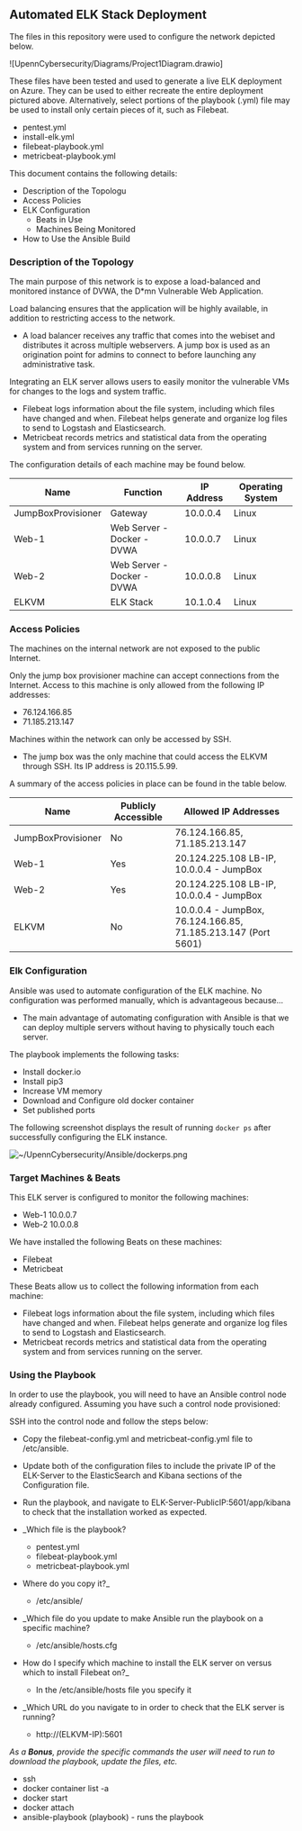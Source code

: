 ## Automated ELK Stack Deployment

The files in this repository were used to configure the network depicted below.

![UpennCybersecurity/Diagrams/Project1Diagram.drawio]

These files have been tested and used to generate a live ELK deployment on Azure. They can be used to either recreate the entire deployment pictured above. Alternatively, select portions of the playbook (.yml) file may be used to install only certain pieces of it, such as Filebeat.

  - pentest.yml
  - install-elk.yml
  - filebeat-playbook.yml
  - metricbeat-playbook.yml

This document contains the following details:
- Description of the Topologu
- Access Policies
- ELK Configuration
  - Beats in Use
  - Machines Being Monitored
- How to Use the Ansible Build


### Description of the Topology

The main purpose of this network is to expose a load-balanced and monitored instance of DVWA, the D*mn Vulnerable Web Application.

Load balancing ensures that the application will be highly available, in addition to restricting access to the network.
- A load balancer receives any traffic that comes into the webiset and distributes it across multiple webservers. A jump box is used as an origination point for admins to connect to before launching any administrative task.

Integrating an ELK server allows users to easily monitor the vulnerable VMs for changes to the logs and system traffic.
- Filebeat logs information about the file system, including which files have changed and when. Filebeat helps generate and organize log files to send to Logstash and Elasticsearch.
- Metricbeat records metrics and statistical data from the operating system and from services running on the server.

The configuration details of each machine may be found below.

| Name     | Function | IP Address | Operating System |
|----------|----------|------------|------------------|
| JumpBoxProvisioner | Gateway  | 10.0.0.4   | Linux            |
| Web-1    | Web Server - Docker - DVWA      | 10.0.0.7   | Linux    |
| Web-2    | Web Server - Docker - DVWA      | 10.0.0.8   | Linux    |
| ELKVM    | ELK Stack         | 10.1.0.4           | Linux          |

### Access Policies

The machines on the internal network are not exposed to the public Internet. 

Only the jump box provisioner machine can accept connections from the Internet. Access to this machine is only allowed from the following IP addresses:
- 76.124.166.85
- 71.185.213.147

Machines within the network can only be accessed by SSH.
- The jump box was the only machine that could access the ELKVM through SSH. Its IP address is 20.115.5.99.

A summary of the access policies in place can be found in the table below.

| Name     | Publicly Accessible | Allowed IP Addresses |
|----------|---------------------|----------------------|
| JumpBoxProvisioner| No    | 76.124.166.85, 71.185.213.147    |
| Web-1    | Yes    | 20.124.225.108 LB-IP, 10.0.0.4 - JumpBox |
| Web-2    | Yes    | 20.124.225.108 LB-IP, 10.0.0.4 - JumpBox |
| ELKVM    | No     | 10.0.0.4 - JumpBox, 76.124.166.85, 71.185.213.147 (Port 5601) |
### Elk Configuration

Ansible was used to automate configuration of the ELK machine. No configuration was performed manually, which is advantageous because...
- The main advantage of automating configuration with Ansible is that we can deploy multiple servers without having to physically touch each server.

The playbook implements the following tasks:
- Install docker.io
- Install pip3
- Increase VM memory
- Download and Configure old docker container
- Set published ports

The following screenshot displays the result of running `docker ps` after successfully configuring the ELK instance.

![~/UpennCybersecurity/Ansible/dockerps.png](Images/docker_ps_output.png)

### Target Machines & Beats
This ELK server is configured to monitor the following machines:
- Web-1 10.0.0.7
- Web-2 10.0.0.8

We have installed the following Beats on these machines:
- Filebeat
- Metricbeat

These Beats allow us to collect the following information from each machine:
- Filebeat logs information about the file system, including which files have changed and when. Filebeat helps generate and organize log files to send to Logstash and Elasticsearch.
- Metricbeat records metrics and statistical data from the operating system and from services running on the server.

### Using the Playbook
In order to use the playbook, you will need to have an Ansible control node already configured. Assuming you have such a control node provisioned: 

SSH into the control node and follow the steps below:
- Copy the filebeat-config.yml and metricbeat-config.yml file to /etc/ansible.
- Update both of the configuration files to include the private IP of the ELK-Server to the ElasticSearch and Kibana sections of the Configuration file.
- Run the playbook, and navigate to ELK-Server-PublicIP:5601/app/kibana to check that the installation worked as expected.

- _Which file is the playbook?
  - pentest.yml
  - filebeat-playbook.yml
  - metricbeat-playbook.yml
- Where do you copy it?_
  - /etc/ansible/
- _Which file do you update to make Ansible run the playbook on a specific machine?
  - /etc/ansible/hosts.cfg
- How do I specify which machine to install the ELK server on versus which to install Filebeat on?_
  - In the /etc/ansible/hosts file you specify it
- _Which URL do you navigate to in order to check that the ELK server is running?
  - http://(ELKVM-IP):5601

_As a **Bonus**, provide the specific commands the user will need to run to download the playbook, update the files, etc._

- ssh
- docker container list -a
- docker start
- docker attach
- ansible-playbook (playbook) - runs the playbook
